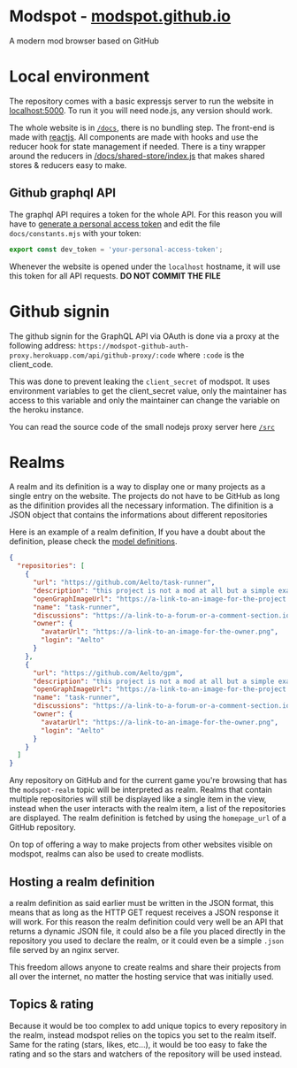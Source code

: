 # Modspot - [modspot.github.io](https://modspot.github.io/)
A modern mod browser based on GitHub

# Local environment
The repository comes with a basic expressjs server to run the website in [localhost:5000](http://localhost:5000). To run it you will need node.js, any version should work.

The whole website is in [`/docs`](/docs), there is no bundling step. The front-end is made with [reactjs](https://reactjs.org/). All components are made with hooks and use the reducer hook for state management if needed. There is a tiny wrapper around the reducers in [/docs/shared-store/index.js](docs/shared-store/index.js) that makes shared stores & reducers easy to make.

## Github graphql API

The graphql API requires a token for the whole API. For this reason you will have to [generate a personal access token](https://docs.github.com/en/github/authenticating-to-github/keeping-your-account-and-data-secure/creating-a-personal-access-token) and edit the file `docs/constants.mjs` with your token:
```js
export const dev_token = 'your-personal-access-token';
```

Whenever the website is opened under the `localhost` hostname, it will use this token for all API requests. **DO NOT COMMIT THE FILE**

# Github signin
The github signin for the GraphQL API via OAuth is done via a proxy at the following address: `https://modspot-github-auth-proxy.herokuapp.com/api/github-proxy/:code` where `:code` is the client_code.

This was done to prevent leaking the `client_secret` of modspot. It uses environment variables to get the client_secret value, only the maintainer has access to this variable and only the maintainer can change the variable on the heroku instance.

You can read the source code of the small nodejs proxy server here [`/src`](src/index.js)

# Realms
A realm and its definition is a way to display one or many projects as a single entry on the website. The projects do not have to be GitHub as long as the difinition provides all the necessary information. The difinition is a JSON object that contains the informations about different repositories

Here is an example of a realm definition, If you have a doubt about the definition, please check the [model definitions](docs/models).
```json
{
  "repositories": [
    {
      "url": "https://github.com/Aelto/task-runner",
      "description": "this project is not a mod at all but a simple example of how to add realms to modspot",
      "openGraphImageUrl": "https://a-link-to-an-image-for-the-project.png",
      "name": "task-runner",
      "discussions": "https://a-link-to-a-forum-or-a-comment-section.io",
      "owner": {
        "avatarUrl": "https://a-link-to-an-image-for-the-owner.png",
        "login": "Aelto"
      }
    },
    {
      "url": "https://github.com/Aelto/gpm",
      "description": "this project is not a mod at all but a simple example of how to add realms to modspot",
      "openGraphImageUrl": "https://a-link-to-an-image-for-the-project.png",
      "name": "task-runner",
      "discussions": "https://a-link-to-a-forum-or-a-comment-section.io",
      "owner": {
        "avatarUrl": "https://a-link-to-an-image-for-the-owner.png",
        "login": "Aelto"
      }
    }
  ]
}
```

Any repository on GitHub and for the current game you're browsing that has the `modspot-realm` topic will be interpreted as realm.
Realms that contain multiple repositories will still be displayed like a single item in the view, instead when the user
interacts with the realm item, a list of the repositories are displayed. The realm definition is fetched by using the `homepage_url` of a GitHub repository.

On top of offering a way to make projects from other websites visible on modspot, realms can also be used to create
modlists.

## Hosting a realm definition
a realm definition as said earlier must be written in the JSON format, this means that as long as the HTTP GET request receives a JSON response it will work. For this reason the realm definition could very well be an API that returns a dynamic JSON file, it could also be a file you placed directly in the repository you used to declare the realm, or it could even be a simple `.json` file served by an nginx server.

This freedom allows anyone to create realms and share their projects from all over the internet, no matter the hosting service that was initially used.

## Topics & rating
Because it would be too complex to add unique topics to every repository in the realm, instead modspot relies on the topics you set
to the realm itself. Same for the rating (stars, likes, etc...), it would be too easy to fake the rating and so the stars and watchers of
the repository will be used instead.
